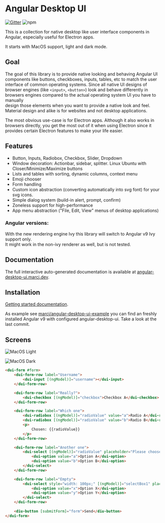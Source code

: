 # Angular Desktop UI

[![Gitter](https://badges.gitter.im/angular-desktop-ui/community.svg)](https://gitter.im/angular-desktop-ui/community?utm_source=badge&utm_medium=badge&utm_campaign=pr-badge)
![npm](https://img.shields.io/npm/v/@marcj/angular-desktop-ui)

This is a collection for native desktop like user interface components in Angular, especially useful for Electron apps.

It starts with MacOS support, light and dark mode. 

## Goal

The goal of this library is to provide native looking and behaving Angular UI components like buttons, checkboxes, inputs, tables, etc to match the user interface of common operating systems. 
Since all native UI designs of browser engines (like `<input>`, `<button>`) look and behave differently in browsers engines compared to the actual operating system UI you have to manually  
design those elements when you want to provide a native look and feel. Material design and alike is for websites and not desktop applications.   

The most obvious use-case is for Electron apps. Although it also works in browsers directly, you get the most out of it when using Electron since it
provides certain Electron features to make your life easier.

## Features

- Button, Inputs, Radiobox, Checkbox, Slider, Dropdown
- Window decoration: Actionbar, sidebar, splitter. Linux Ubuntu with Closer/Minimize/Maximize buttons
- Lists and tables with sorting, dynamic columns, context menu
- Emoji chooser
- Form handling
- Custom icon abstraction (converting automatically into svg font) for your svg icons.
- Simple dialog system (build-in alert, prompt, confirm)
- Zoneless support for high-performance
- App menu abstraction ("File, Edit, View" menus of desktop applications)

### Angular versions:

With the new rendering engine Ivy this library will switch to Angular v9 Ivy support only.  
It might work in the non-ivy renderer as well, but is not tested. 

## Documentation

The full interactive auto-generated documentation is available at [angular-desktop-ui.marcj.dev](https://angular-desktop-ui.marcj.dev/).

## Installation

[Getting started documentation](https://angular-desktop-ui.marcj.dev/doc/getting-started).

As example see [marcj/angular-desktop-ui-example](https://github.com/marcj/angular-desktop-ui-example) you can find an freshly installed Angular v9
with configured angular-desktop-ui. Take a look at the last commit.

## Screens

![MacOS Light](https://raw.githubusercontent.com/marcj/angular-desktop-ui/master/docs/assets/macos-light.png)

![MacOS Dark](https://raw.githubusercontent.com/marcj/angular-desktop-ui/master/docs/assets/macos-dark.png)

```html
<dui-form #form>
    <dui-form-row label="Username">
        <dui-input [(ngModel)]="username"></dui-input>
    </dui-form-row>

    <dui-form-row label="Really?">
        <dui-checkbox [(ngModel)]="checkbox">Checkbox A</dui-checkbox>
    </dui-form-row>

    <dui-form-row label="Which one">
        <dui-radiobox [(ngModel)]="radioValue" value="a">Radio A</dui-radiobox><br/>
        <dui-radiobox [(ngModel)]="radioValue" value="b">Radio B</dui-radiobox>
        <p>
            Chosen: {{radioValue}}
        </p>
    </dui-form-row>

    <dui-form-row label="Another one">
        <dui-select [(ngModel)]="radioValue" placeholder="Please choose">
            <dui-option value="a">Option A</dui-option>
            <dui-option value="b">Option B</dui-option>
        </dui-select>
    </dui-form-row>

    <dui-form-row label="Empty">
        <dui-select style="width: 100px;" [(ngModel)]="selectBox1" placeholder="Please choose">
            <dui-option value="x">Option X</dui-option>
            <dui-option value="y">Option Y</dui-option>
        </dui-select>
    </dui-form-row>
    
    <diu-button [submitForm]="form">Send</diu-button>
</dui-form>

```
